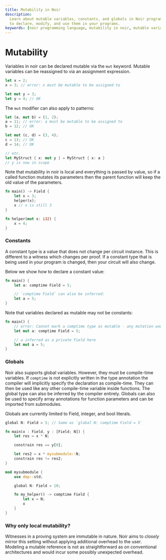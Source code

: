 ```yaml
---
title: Mutability in Noir
description:
  Learn about mutable variables, constants, and globals in Noir programming language. Discover how
  to declare, modify, and use them in your programs.
keywords: [noir programming language, mutability in noir, mutable variables, constants, globals]
---
```


# Mutability

Variables in noir can be declared mutable via the `mut` keyword. Mutable variables can be reassigned
to via an assignment expression.

```rust
let x = 2;
x = 3; // error: x must be mutable to be assigned to

let mut y = 3;
let y = 4; // OK
```

The `mut` modifier can also apply to patterns:

```rust
let (a, mut b) = (1, 2);
a = 11; // error: a must be mutable to be assigned to
b = 12; // OK

let mut (c, d) = (3, 4);
c = 13; // OK
d = 14; // OK

// etc.
let MyStruct { x: mut y } = MyStruct { x: a }
// y is now in scope
```

Note that mutability in noir is local and everything is passed by value, so if a called function
mutates its parameters then the parent function will keep the old value of the parameters.

```rust
fn main() -> Field {
    let x = 3;
    helper(x);
    x // x is still 3
}

fn helper(mut x: i32) {
    x = 4;
}
```

### Constants

A constant type is a value that does not change per circuit instance. This is different to a witness
which changes per proof. If a constant type that is being used in your program is changed, then your
circuit will also change.

Below we show how to declare a constant value:

```rust
fn main() {
    let a: comptime Field = 5;

    // `comptime Field` can also be inferred:
    let a = 5;
}
```

Note that variables declared as mutable may not be constants:

```rust
fn main() {
    // error: Cannot mark a comptime type as mutable - any mutation would remove its const-ness
    let mut a: comptime Field = 5;

    // a inferred as a private Field here
    let mut a = 5;
}
```

### Globals

Noir also supports global variables. However, they must be compile-time variables. If `comptime` is
not explicitly written in the type annotation the compiler will implicitly specify the declaration
as compile-time. They can then be used like any other compile-time variable inside functions. The
global type can also be inferred by the compiler entirely. Globals can also be used to specify array
annotations for function parameters and can be imported from submodules.

Globals are currently limited to Field, integer, and bool literals.

```rust
global N: Field = 5; // Same as `global N: comptime Field = 5`

fn main(x : Field, y : [Field; N]) {
    let res = x * N;

    constrain res == y[0];

    let res2 = x * mysubmodule::N;
    constrain res != res2;
}

mod mysubmodule {
    use dep::std;

    global N: Field = 10;

    fn my_helper() -> comptime Field {
        let x = N;
        x
    }
}
```

### Why only local mutability?

Witnesses in a proving system are immutable in nature. Noir aims to _closely_ mirror this setting
without applying additional overhead to the user. Modeling a mutable reference is not as
straightforward as on conventional architectures and would incur some possibly unexpected overhead.
